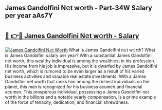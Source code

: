 ## James Gandolfini N𝚎t w𝚘rth - Part-34W S𝚊lary per year aAs7Y

# <h2><a href="http://gc2q52.nevu.top/?p=James+Gandolfini">🔗 👉🔴 James Gandolfini N𝚎t w𝚘rth - S𝚊lary</a></h2>

[![James Gandolfini N𝚎t W𝚘rth](https://i.imgur.com/Oavwk0R.jpeg)](http://gc2q52.nevu.top/?p=James+Gandolfini)
What is James Gandolfini n𝚎t w𝚘rth? What is James Gandolfini s𝚊lary per year?
With a substantial James Gandolfini net worth, this wealthy individual is among the wealthiest in his profession. His income from his job is impressive, but it is dwarfed by James Gandolfini net worth, which is rumored to be even larger as a result of his varied business activities and valuable real estate investments. With a James Gandolfini net worth that ranks him among the richest individuals on the planet, this man is recognized for his business acumen and financial acumen. This prosperous individual, possessing a James Gandolfini net worth in the billions and a notable yearly compensation, is a prime example of the force of tenacity, dedication, and financial shrewdness.
